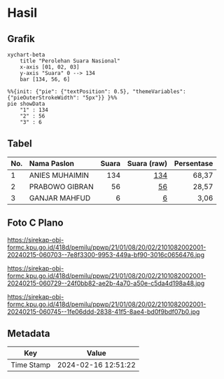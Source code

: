 # Hasil

## Grafik

```mermaid
xychart-beta
    title "Perolehan Suara Nasional"
    x-axis [01, 02, 03]
    y-axis "Suara" 0 --> 134
    bar [134, 56, 6]
```

```mermaid
%%{init: {"pie": {"textPosition": 0.5}, "themeVariables": {"pieOuterStrokeWidth": "5px"}} }%%
pie showData
    "1" : 134
    "2" : 56
    "3" : 6
```

## Tabel

| No. | Nama Paslon    | Suara | Suara (raw) | Persentase |
|:--- |:-------------- | -----:| -----------:| ----------:|
| 1   | ANIES MUHAIMIN | 134   | [134][p-1]  | 68,37      |
| 2   | PRABOWO GIBRAN | 56    | [56][p-2]   | 28,57      |
| 3   | GANJAR MAHFUD  | 6     | [6][p-3]    | 3,06       |


[p-1]: https://github.com/gigit-pemilu/pemilu-2024/blob/main/pilpres/hitung-suara/sub/21-kepulauan-riau/sub/01-bintan/sub/08-teluk-bintan/sub/2002-pangkil/sub/001-tps/sub/paslon-1.txt
[p-2]: https://github.com/gigit-pemilu/pemilu-2024/blob/main/pilpres/hitung-suara/sub/21-kepulauan-riau/sub/01-bintan/sub/08-teluk-bintan/sub/2002-pangkil/sub/001-tps/sub/paslon-2.txt
[p-3]: https://github.com/gigit-pemilu/pemilu-2024/blob/main/pilpres/hitung-suara/sub/21-kepulauan-riau/sub/01-bintan/sub/08-teluk-bintan/sub/2002-pangkil/sub/001-tps/sub/paslon-3.txt

## Foto C Plano

https://sirekap-obj-formc.kpu.go.id/418d/pemilu/ppwp/21/01/08/20/02/2101082002001-20240215-060703--7e8f3300-9953-449a-bf90-3016c0656476.jpg

https://sirekap-obj-formc.kpu.go.id/418d/pemilu/ppwp/21/01/08/20/02/2101082002001-20240215-060729--24f0bb82-ae2b-4a70-a50e-c5da4d198a48.jpg

https://sirekap-obj-formc.kpu.go.id/418d/pemilu/ppwp/21/01/08/20/02/2101082002001-20240215-060745--1fe06ddd-2838-41f5-8ae4-bd0f9bdf07b0.jpg


## Metadata

| Key        | Value               |
| ---------- | ------------------- |
| Time Stamp | 2024-02-16 12:51:22 |



